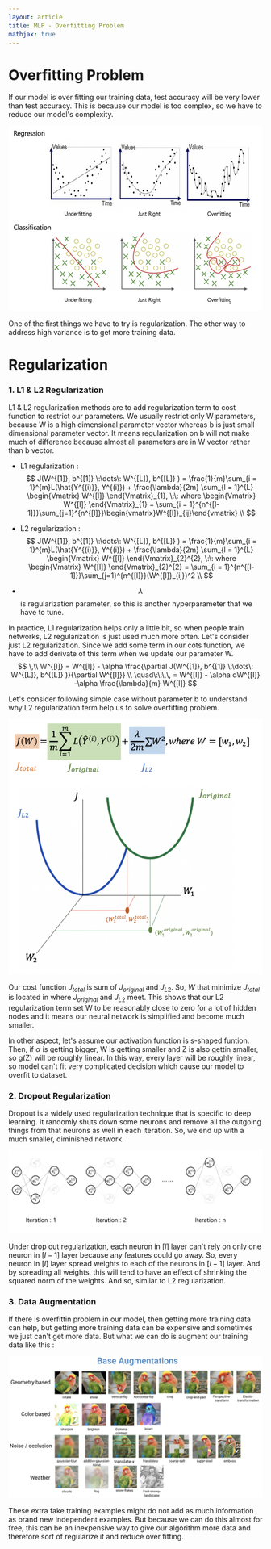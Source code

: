 ```yaml
---
layout: article
title: MLP - Overfitting Problem
mathjax: true
---
```


# Overfitting Problem

If our model is over fitting our training data, test accuracy will be very lower than test accuracy. This is because our model is too complex, so we have to reduce our model's complexity.

![Image](/assets/images/NeuralNetwork_2.1_OverfittingProblem_files/fitting.png)

One of the first things we have to try is regularization. The other way to address high variance is to get more training data.

# Regularization

### 1. L1 & L2 Regularization

L1 & L2 regularization methods are to add regularization term to cost function to restrict our parameters. We usually restrict only W parameters, because W is a high dimensional parameter vector whereas b is just small dimensional parameter vector. It means regularization on b will not make much of difference because almost all parameters are in W vector rather than b vector. 


- L1 regularization : $$ J(W^{[1]}, b^{[1]} \:\dots\: W^{[L]}, b^{[L]} ) = \frac{1}{m}\sum_{i = 1}^{m}L(\hat{Y^{(i)}}, Y^{(i)}) + \frac{\lambda}{2m} \sum_{l = 1}^{L}
\begin{Vmatrix} W^{[l]} \end{Vmatrix}_{1}, \:\: where \begin{Vmatrix} W^{[l]} \end{Vmatrix}_{1} = \sum_{i = 1}^{n^{[l-1]}}\sum_{j=1}^{n^{[l]}}\begin{vmatrix}W^{[l]}_{ij}\end{vmatrix} \\ $$
                  
- L2 regularization : $$ J(W^{[1]}, b^{[1]} \:\dots\: W^{[L]}, b^{[L]} ) = \frac{1}{m}\sum_{i = 1}^{m}L(\hat{Y^{(i)}}, Y^{(i)}) + \frac{\lambda}{2m} \sum_{l = 1}^{L}
\begin{Vmatrix} W^{[l]} \end{Vmatrix}_{2}^{2}, \:\: where \begin{Vmatrix} W^{[l]} \end{Vmatrix}_{2}^{2} = \sum_{i = 1}^{n^{[l-1]}}\sum_{j=1}^{n^{[l]}}(W^{[l]}_{ij})^2 \\
$$
              
- $$\lambda\;$$is regularization parameter, so this is another hyperparameter that we have to tune.

In practice, L1 regularization helps only a little bit, so when people train networks, L2 regularization is just used much more often. Let's consider just L2 regularization. Since we add some term in our cots function, we have to add derivate of this term when we update our parameter W.
$$ \,\\
W^{[l]} = W^{[l]} - \alpha \frac{\partial J(W^{[1]}, b^{[1]} \:\dots\: W^{[L]}, b^{[L]} )}{\partial W^{[l]}} \\ \quad\:\:\,\, 
        = W^{[l]} - \alpha dW^{[l]} -\alpha \frac{\lambda}{m} W^{[l]} $$


Let's consider following simple case without parameter b to understand why L2 regularization term help us to solve overfitting problem.

![Image](/assets/images/NeuralNetwork_2.1_OverfittingProblem_files/L2costfunction.png)


Our cost function $J_{total}$ is sum of $J_{original}$ and $J_{L2}$. So, $W$ that minimize $J_{total}$ is located in where $J_
{original}$ and $J_{L2}$ meet. This shows that our L2 regularization term set W to be reasonably close to zero for a lot of hidden nodes and it means our neural network is simplified and become much smaller.

In other aspect, let's assume our activation function is s-shaped funtion. Then, if $\alpha$ is getting bigger, W is getting smaller and Z is also gettin smaller, so g(Z) will be roughly linear. In this way, every layer will be roughly linear, so model can't fit very complicated decision which cause our model to overfit to dataset.

### 2. Dropout Regularization

Dropout is a widely used regularization technique that is specific to deep learning. It randomly shuts down some neurons and remove all the outgoing things from that neurons as well in each iteration. So, we end up with a much smaller, diminished network.

![Image](/assets/images/NeuralNetwork_2.1_OverfittingProblem_files/dropout.png)

Under drop out regularization, each neuron in $[l]$ layer can't rely on only one neuron in $[l-1]$ layer because any features could go away. So, every neuron in $[l]$ layer spread weights to each of the neurons in $[l-1]$ layer. And by spreading all weights, this will tend to have an effect of shrinking the squared norm of the weights. And so, similar to L2 regularization.

### 3. Data Augmentation

If there is overfittin problem in our model, then getting more training data can help, but getting more training data can be expensive and sometimes we just can't get more data. But what we can do is augment our training data like this :

![Image](/assets/images/NeuralNetwork_2.1_OverfittingProblem_files/dataaugmentation.png)

These extra fake training examples might do not add as much information as brand new independent examples. But because we can do this almost for free, this can be an inexpensive way to give our algorithm more data and therefore sort of regularize it and reduce over fitting.
